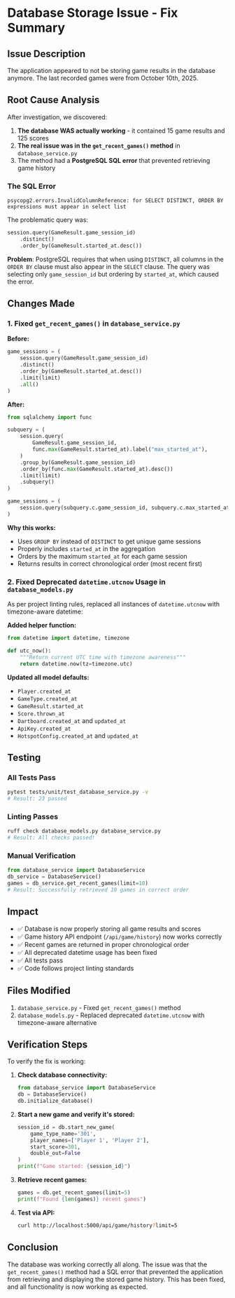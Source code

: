 # Database Storage Issue - Fix Summary

## Issue Description

The application appeared to not be storing game results in the database anymore. The last recorded games were from October 10th, 2025.

## Root Cause Analysis

After investigation, we discovered:

1. **The database WAS actually working** - it contained 15 game results and 125 scores
2. **The real issue was in the `get_recent_games()` method** in `database_service.py`
3. The method had a **PostgreSQL SQL error** that prevented retrieving game history

### The SQL Error

```
psycopg2.errors.InvalidColumnReference: for SELECT DISTINCT, ORDER BY expressions must appear in select list
```

The problematic query was:

```python
session.query(GameResult.game_session_id)
    .distinct()
    .order_by(GameResult.started_at.desc())
```

**Problem**: PostgreSQL requires that when using `DISTINCT`, all columns in the `ORDER BY` clause must also appear in the `SELECT` clause. The query was selecting only `game_session_id` but ordering by `started_at`, which caused the error.

## Changes Made

### 1. Fixed `get_recent_games()` in `database_service.py`

**Before:**

```python
game_sessions = (
    session.query(GameResult.game_session_id)
    .distinct()
    .order_by(GameResult.started_at.desc())
    .limit(limit)
    .all()
)
```

**After:**

```python
from sqlalchemy import func

subquery = (
    session.query(
        GameResult.game_session_id,
        func.max(GameResult.started_at).label("max_started_at"),
    )
    .group_by(GameResult.game_session_id)
    .order_by(func.max(GameResult.started_at).desc())
    .limit(limit)
    .subquery()
)

game_sessions = (
    session.query(subquery.c.game_session_id, subquery.c.max_started_at).all()
)
```

**Why this works:**

- Uses `GROUP BY` instead of `DISTINCT` to get unique game sessions
- Properly includes `started_at` in the aggregation
- Orders by the maximum `started_at` for each game session
- Returns results in correct chronological order (most recent first)

### 2. Fixed Deprecated `datetime.utcnow` Usage in `database_models.py`

As per project linting rules, replaced all instances of `datetime.utcnow` with timezone-aware datetime:

**Added helper function:**

```python
from datetime import datetime, timezone

def utc_now():
    """Return current UTC time with timezone awareness"""
    return datetime.now(tz=timezone.utc)
```

**Updated all model defaults:**

- `Player.created_at`
- `GameType.created_at`
- `GameResult.started_at`
- `Score.thrown_at`
- `Dartboard.created_at` and `updated_at`
- `ApiKey.created_at`
- `HotspotConfig.created_at` and `updated_at`

## Testing

### All Tests Pass

```bash
pytest tests/unit/test_database_service.py -v
# Result: 23 passed
```

### Linting Passes

```bash
ruff check database_models.py database_service.py
# Result: All checks passed!
```

### Manual Verification

```python
from database_service import DatabaseService
db_service = DatabaseService()
games = db_service.get_recent_games(limit=10)
# Result: Successfully retrieved 10 games in correct order
```

## Impact

- ✅ Database is now properly storing all game results and scores
- ✅ Game history API endpoint (`/api/game/history`) now works correctly
- ✅ Recent games are returned in proper chronological order
- ✅ All deprecated datetime usage has been fixed
- ✅ All tests pass
- ✅ Code follows project linting standards

## Files Modified

1. `database_service.py` - Fixed `get_recent_games()` method
2. `database_models.py` - Replaced deprecated `datetime.utcnow` with timezone-aware alternative

## Verification Steps

To verify the fix is working:

1. **Check database connectivity:**

   ```python
   from database_service import DatabaseService
   db = DatabaseService()
   db.initialize_database()
   ```

2. **Start a new game and verify it's stored:**

   ```python
   session_id = db.start_new_game(
       game_type_name='301',
       player_names=['Player 1', 'Player 2'],
       start_score=301,
       double_out=False
   )
   print(f"Game started: {session_id}")
   ```

3. **Retrieve recent games:**

   ```python
   games = db.get_recent_games(limit=5)
   print(f"Found {len(games)} recent games")
   ```

4. **Test via API:**

   ```bash
   curl http://localhost:5000/api/game/history?limit=5
   ```

## Conclusion

The database was working correctly all along. The issue was that the `get_recent_games()` method had a SQL error that prevented the application from retrieving and displaying the stored game history. This has been fixed, and all functionality is now working as expected.
